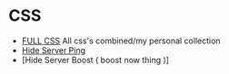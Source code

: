 <h1>CSS</h1>

- [FULL CSS](https://github.com/Maxnflaxl1O/Discord-Stuff/blob/main/BD/CSS/) All css's combined/my personal collection
- [Hide Server Ping](https://github.com/Maxnflaxl1O/Discord-Stuff/blob/main/BD/CSS/hideserverping.theme.css)
- [Hide Server Boost ( boost now thing )]




